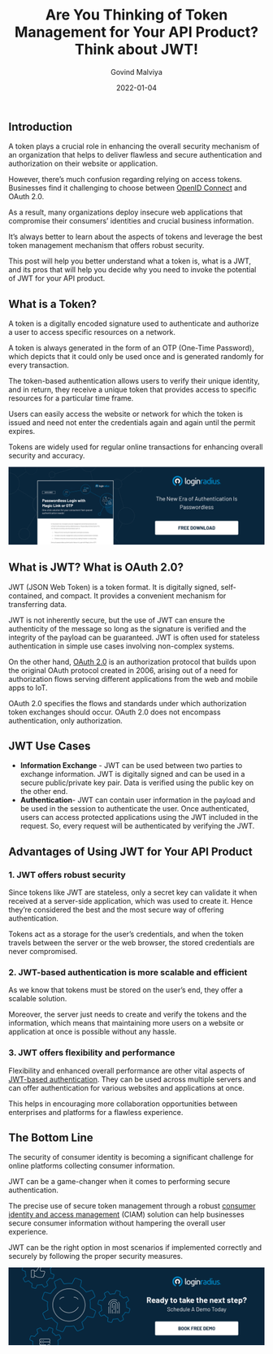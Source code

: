 ﻿---
title: "Are You Thinking of Token Management for Your API Product? Think about JWT!"
date: "2022-01-04"
coverImage: "token-managmt.jpg"
tags: ["security"]
featured: false 
author: "Govind Malviya"
description: "A token plays a crucial role in enhancing the overall security mechanism of an organization. This post will help you better understand what a token is, what is a JWT, and its pros that will help you decide why you need to invoke the potential of JWT for your API product."
metatitle: "Are You Using  JWT Token Management for Your API Products"
metadescription: "Tokens help provide secure authentication to users on an online platform. Read on to know more about JWT and its advantages for API products."
---




## Introduction

A token plays a crucial role in enhancing the overall security mechanism of an organization that helps to deliver flawless and secure authentication and authorization on their website or application. 

However, there’s much confusion regarding relying on access tokens. Businesses find it challenging to choose between [OpenID Connect](https://www.loginradius.com/blog/start-with-identity/what-is-openid-connect/) and OAuth 2.0. 

As a result, many organizations deploy insecure web applications that compromise their consumers’ identities and crucial business information. 

It’s always better to learn about the aspects of tokens and leverage the best token management mechanism that offers robust security. 

This post will help you better understand what a token is, what is a JWT, and its pros that will help you decide why you need to invoke the potential of JWT for your API product. 


## What is a Token?

A token is a digitally encoded signature used to authenticate and authorize a user to access specific resources on a network.

A token is always generated in the form of an OTP (One-Time Password), which depicts that it could only be used once and is generated randomly for every transaction.

The token-based authentication allows users to verify their unique identity, and in return, they receive a unique token that provides access to specific resources for a particular time frame.

Users can easily access the website or network for which the token is issued and need not enter the credentials again and again until the permit expires.

Tokens are widely used for regular online transactions for enhancing overall security and accuracy.

[![magic-link-otp](magic-link-otp.png)](https://www.loginradius.com/resource/passwordless-login-magic-link-otp-datasheet)


## What is JWT? What is OAuth 2.0?

JWT (JSON Web Token) is a token format. It is digitally signed, self-contained, and compact. It provides a convenient mechanism for transferring data. 

JWT is not inherently secure, but the use of JWT can ensure the authenticity of the message so long as the signature is verified and the integrity of the payload can be guaranteed. JWT is often used for stateless authentication in simple use cases involving non-complex systems. 

On the other hand, [OAuth 2.0](https://www.loginradius.com/blog/start-with-identity/oauth2.0-guide/) is an authorization protocol that builds upon the original OAuth protocol created in 2006, arising out of a need for authorization flows serving different applications from the web and mobile apps to IoT.

OAuth 2.0 specifies the flows and standards under which authorization token exchanges should occur. OAuth 2.0 does not encompass authentication, only authorization. 


## JWT Use Cases



* **Information Exchange** - JWT can be used between two parties to exchange information. JWT is digitally signed and can be used in a secure public/private key pair. Data is verified using the public key on the other end.
* **Authentication**- JWT can contain user information in the payload and be used in the session to authenticate the user. Once authenticated, users can access protected applications using the JWT included in the request. So, every request will be authenticated by verifying the JWT.


## Advantages of Using JWT for Your API Product 



###  1. JWT offers robust security

Since tokens like JWT are stateless, only a secret key can validate it when received at a server-side application, which was used to create it. Hence they’re considered the best and the most secure way of offering authentication.

Tokens act as a storage for the user’s credentials, and when the token travels between the server or the web browser, the stored credentials are never compromised.



### 2.  JWT-based authentication is more scalable and efficient

As we know that tokens must be stored on the user’s end, they offer a scalable solution.

Moreover, the server just needs to create and verify the tokens and the information, which means that maintaining more users on a website or application at once is possible without any hassle.



### 3.  JWT offers flexibility and performance

Flexibility and enhanced overall performance are other vital aspects of [JWT-based authentication](https://www.loginradius.com/blog/async/guest-post/jwt-authentication-best-practices-and-when-to-use/). They can be used across multiple servers and can offer authentication for various websites and applications at once.

This helps in encouraging more collaboration opportunities between enterprises and platforms for a flawless experience.


## The Bottom Line 

The security of consumer identity is becoming a significant challenge for online platforms collecting consumer information.  

JWT can be a game-changer when it comes to performing secure authentication. 

The precise use of secure token management through a robust [consumer identity and access management](https://www.loginradius.com/) (CIAM) solution can help businesses secure consumer information without hampering the overall user experience. 

JWT can be the right option in most scenarios if implemented correctly and securely by following the proper security measures. 


[![book-a-demo-loginradius](../../assets/book-a-demo-loginradius.png)](https://www.loginradius.com/book-a-demo/)
